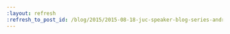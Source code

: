 ```yaml
---
:layout: refresh
:refresh_to_post_id: /blog/2015/2015-08-18-juc-speaker-blog-series-andrew-phillips-juc-u-s-west
---
```

